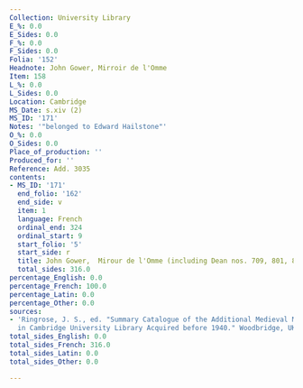 ```yaml
---
Collection: University Library
E_%: 0.0
E_Sides: 0.0
F_%: 0.0
F_Sides: 0.0
Folia: '152'
Headnote: John Gower, Mirroir de l'Omme
Item: 158
L_%: 0.0
L_Sides: 0.0
Location: Cambridge
MS_Date: s.xiv (2)
MS_ID: '171'
Notes: '"belonged to Edward Hailstone"'
O_%: 0.0
O_Sides: 0.0
Place_of_production: ''
Produced_for: ''
Reference: Add. 3035
contents:
- MS_ID: '171'
  end_folio: '162'
  end_side: v
  item: 1
  language: French
  ordinal_end: 324
  ordinal_start: 9
  start_folio: '5'
  start_side: r
  title: John Gower,  Mirour de l'Omme (including Dean nos. 709, 801, 835, 865, 895)
  total_sides: 316.0
percentage_English: 0.0
percentage_French: 100.0
percentage_Latin: 0.0
percentage_Other: 0.0
sources:
- 'Ringrose, J. S., ed. "Summary Catalogue of the Additional Medieval Manuscripts
  in Cambridge University Library Acquired before 1940." Woodbridge, UK: Boydell.'
total_sides_English: 0.0
total_sides_French: 316.0
total_sides_Latin: 0.0
total_sides_Other: 0.0

---
```

